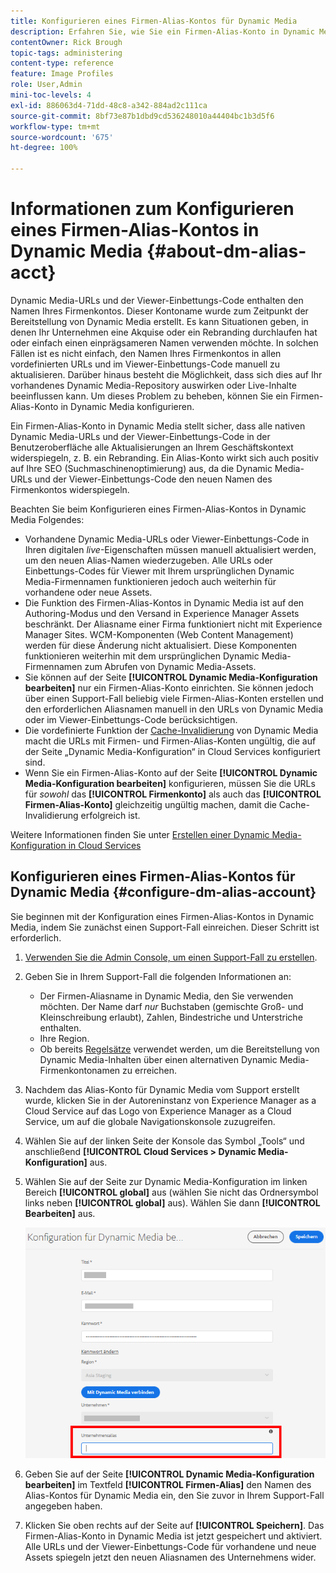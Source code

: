 ```yaml
---
title: Konfigurieren eines Firmen-Alias-Kontos für Dynamic Media
description: Erfahren Sie, wie Sie ein Firmen-Alias-Konto in Dynamic Media konfigurieren.
contentOwner: Rick Brough
topic-tags: administering
content-type: reference
feature: Image Profiles
role: User,Admin
mini-toc-levels: 4
exl-id: 886063d4-71dd-48c8-a342-884ad2c111ca
source-git-commit: 8bf73e87b1dbd9cd536248010a44404bc1b3d5f6
workflow-type: tm+mt
source-wordcount: '675'
ht-degree: 100%

---
```


# Informationen zum Konfigurieren eines Firmen-Alias-Kontos in Dynamic Media {#about-dm-alias-acct}

<!-- hide: yes
hidefromtoc: yes -->

<!-- >[!NOTE]
>
>This feature to create a Dynamic Media company alias account is in the Prerelease Channel for January 2022. See [Prerelease Channel documentation](https://experienceleague.adobe.com/docs/experience-manager-cloud-service/content/release-notes/prerelease.html?lang=en#enable-prerelease) for information on how to enable the feature for your environment. The feature will be generally available in the February 2022 release. -->

Dynamic Media-URLs und der Viewer-Einbettungs-Code enthalten den Namen Ihres Firmenkontos. Dieser Kontoname wurde zum Zeitpunkt der Bereitstellung von Dynamic Media erstellt. Es kann Situationen geben, in denen Ihr Unternehmen eine Akquise oder ein Rebranding durchlaufen hat oder einfach einen einprägsameren Namen verwenden möchte. In solchen Fällen ist es nicht einfach, den Namen Ihres Firmenkontos in allen vordefinierten URLs und im Viewer-Einbettungs-Code manuell zu aktualisieren. Darüber hinaus besteht die Möglichkeit, dass sich dies auf Ihr vorhandenes Dynamic Media-Repository auswirken oder Live-Inhalte beeinflussen kann. Um dieses Problem zu beheben, können Sie ein Firmen-Alias-Konto in Dynamic Media konfigurieren.

Ein Firmen-Alias-Konto in Dynamic Media stellt sicher, dass alle nativen Dynamic Media-URLs und der Viewer-Einbettungs-Code in der Benutzeroberfläche alle Aktualisierungen an Ihrem Geschäftskontext widerspiegeln, z. B. ein Rebranding. Ein Alias-Konto wirkt sich auch positiv auf Ihre SEO (Suchmaschinenoptimierung) aus, da die Dynamic Media-URLs und der Viewer-Einbettungs-Code den neuen Namen des Firmenkontos widerspiegeln.

Beachten Sie beim Konfigurieren eines Firmen-Alias-Kontos in Dynamic Media Folgendes:

* Vorhandene Dynamic Media-URLs oder Viewer-Einbettungs-Code in Ihren digitalen *live*-Eigenschaften müssen manuell aktualisiert werden, um den neuen Alias-Namen wiederzugeben. Alle URLs oder Einbettungs-Codes für Viewer mit Ihrem ursprünglichen Dynamic Media-Firmennamen funktionieren jedoch auch weiterhin für vorhandene oder neue Assets.
* Die Funktion des Firmen-Alias-Kontos in Dynamic Media ist auf den Authoring-Modus und den Versand in Experience Manager Assets beschränkt. Der Aliasname einer Firma funktioniert nicht mit Experience Manager Sites. WCM-Komponenten (Web Content Management) werden für diese Änderung nicht aktualisiert. Diese Komponenten funktionieren weiterhin mit dem ursprünglichen Dynamic Media-Firmennamen zum Abrufen von Dynamic Media-Assets.
* Sie können auf der Seite **[!UICONTROL Dynamic Media-Konfiguration bearbeiten]** nur ein Firmen-Alias-Konto einrichten. Sie können jedoch über einen Support-Fall beliebig viele Firmen-Alias-Konten erstellen und den erforderlichen Aliasnamen manuell in den URLs von Dynamic Media oder im Viewer-Einbettungs-Code berücksichtigen.
* Die vordefinierte Funktion der [Cache-Invalidierung](/help/assets/dynamic-media/invalidate-cdn-cache-dynamic-media.md) von Dynamic Media macht die URLs mit Firmen- und Firmen-Alias-Konten ungültig, die auf der Seite „Dynamic Media-Konfiguration“ in Cloud Services konfiguriert sind.
* Wenn Sie ein Firmen-Alias-Konto auf der Seite **[!UICONTROL Dynamic Media-Konfiguration bearbeiten]** konfigurieren, müssen Sie die URLs für *sowohl* das **[!UICONTROL Firmenkonto]** als auch das **[!UICONTROL Firmen-Alias-Konto]** gleichzeitig ungültig machen, damit die Cache-Invalidierung erfolgreich ist.

Weitere Informationen finden Sie unter [Erstellen einer Dynamic Media-Konfiguration in Cloud Services](/help/assets/dynamic-media/config-dm.md#configuring-dynamic-media-cloud-services)

## Konfigurieren eines Firmen-Alias-Kontos für Dynamic Media {#configure-dm-alias-account}

Sie beginnen mit der Konfiguration eines Firmen-Alias-Kontos in Dynamic Media, indem Sie zunächst einen Support-Fall einreichen. Dieser Schritt ist erforderlich.

1. [Verwenden Sie die Admin Console, um einen Support-Fall zu erstellen](https://helpx.adobe.com/de/enterprise/using/support-for-experience-cloud.html).
1. Geben Sie in Ihrem Support-Fall die folgenden Informationen an:

   * Der Firmen-Aliasname in Dynamic Media, den Sie verwenden möchten. Der Name darf *nur* Buchstaben (gemischte Groß- und Kleinschreibung erlaubt), Zahlen, Bindestriche und Unterstriche enthalten.
   * Ihre Region.
   * Ob bereits [Regelsätze](/help/assets/dynamic-media/using-rulesets-to-transform-urls.md) verwendet werden, um die Bereitstellung von Dynamic Media-Inhalten über einen alternativen Dynamic Media-Firmenkontonamen zu erreichen.

1. Nachdem das Alias-Konto für Dynamic Media vom Support erstellt wurde, klicken Sie in der Autoreninstanz von Experience Manager as a Cloud Service auf das Logo von Experience Manager as a Cloud Service, um auf die globale Navigationskonsole zuzugreifen.
1. Wählen Sie auf der linken Seite der Konsole das Symbol „Tools“ und anschließend **[!UICONTROL Cloud Services > Dynamic Media-Konfiguration]** aus.
1. Wählen Sie auf der Seite zur Dynamic Media-Konfiguration im linken Bereich **[!UICONTROL global]** aus (wählen Sie nicht das Ordnersymbol links neben **[!UICONTROL global]** aus). Wählen Sie dann **[!UICONTROL Bearbeiten]** aus.

   ![Textfeld „Firmen-Alias in Dynamic Media“](/help/assets/assets-dm/dm-company-alias.png)

1. Geben Sie auf der Seite **[!UICONTROL Dynamic Media-Konfiguration bearbeiten]** im Textfeld **[!UICONTROL Firmen-Alias]** den Namen des Alias-Kontos für Dynamic Media ein, den Sie zuvor in Ihrem Support-Fall angegeben haben.
1. Klicken Sie oben rechts auf der Seite auf **[!UICONTROL Speichern]**.
Das Firmen-Alias-Konto in Dynamic Media ist jetzt gespeichert und aktiviert. Alle URLs und der Viewer-Einbettungs-Code für vorhandene und neue Assets spiegeln jetzt den neuen Aliasnamen des Unternehmens wider.